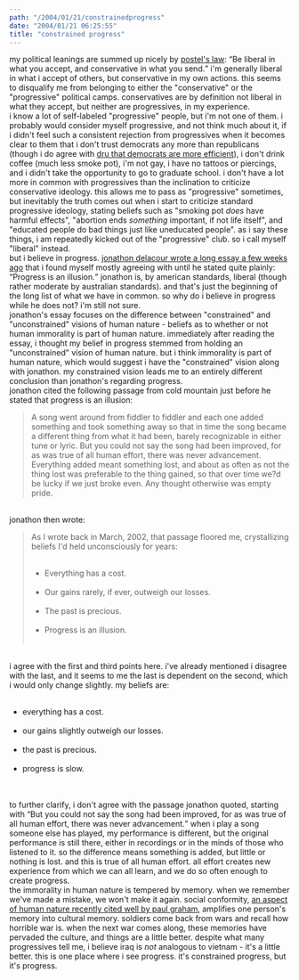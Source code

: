 ```yaml
---
path: "/2004/01/21/constrainedprogress" 
date: "2004/01/21 06:25:55" 
title: "constrained progress" 
---
```

my political leanings are summed up nicely by <a href="http://essaysfromexodus.scripting.com/postelsLaw">postel's law</a>: <q>Be liberal in what you accept, and conservative in what you send.</q> i'm generally liberal in what i accept of others, but conservative in my own actions. this seems to disqualify me from belonging to either the "conservative" or the "progressive" political camps. conservatives are by definition not liberal in what they accept, but neither are progressives, in my experience.<br>i know a lot of self-labeled "progressive" people, but i'm not one of them. i probably would consider myself progressive, and not think much about it, if i didn't feel such a consistent rejection from progressives when it becomes clear to them that i don't trust democrats any more than republicans (though i do agree with <a href="http://misnomer.dru.ca/2004/01/election_2004.html">dru that democrats are more efficient</a>), i don't drink coffee (much less smoke pot), i'm not gay, i have no tattoos or piercings, and i didn't take the opportunity to go to graduate school. i don't have a lot more in common with progressives than the inclination to criticize conservative ideology. this allows me to pass as "progressive" sometimes, but inevitably the truth comes out when i start to criticize standard progressive ideology, stating beliefs such as "smoking pot *does* have harmful effects", "abortion ends *something* important, if not life itself", and "educated people do bad things just like uneducated people". as i say these things, i am repeatedly kicked out of the "progressive" club. so i call myself "liberal" instead.<br>but i believe in progress. <a href="http://weblog.delacour.net/archives/2003/12/conflicting_visions.php">jonathon delacour wrote a long essay a few weeks ago</a> that i found myself mostly agreeing with until he stated quite plainly: <q>Progress is an illusion.</q> jonathon is, by american standards, liberal (though rather moderate by australian standards). and that's just the beginning of the long list of what we have in common. so why do i believe in progress while he does not? i'm still not sure.<br>jonathon's essay focuses on the difference between "constrained" and "unconstrained" visions of human nature - beliefs as to whether or not human immorality is part of human nature. immediately after reading the essay, i thought my belief in progress stemmed from holding an "unconstrained" vision of human nature. but i think immorality is part of human nature, which would suggest i have the "constrained" vision along with jonathon. my constrained vision leads me to an entirely different conclusion than jonathon's regarding progress.<br>jonathon cited the following passage from cold mountain just before he stated that progress is an illusion:<br><blockquote>A song went around from fiddler to fiddler and each one added something and took something away so that in time the song became a different thing from what it had been, barely recognizable in either tune or lyric. But you could not say the song had been improved, for as was true of all human effort, there was never advancement. Everything added meant something lost, and about as often as not the thing lost was preferable to the thing gained, so that over time we?d be lucky if we just broke even. Any thought otherwise was empty pride.</blockquote><br>jonathon then wrote:<br><blockquote>As I wrote back in March, 2002, that passage floored me, crystallizing beliefs I'd held unconsciously for years:<br> <ul><br>   <li>Everything has a cost.</li><br>   <li>Our gains rarely, if ever, outweigh our losses.</li><br>   <li>The past is precious.</li><br>   <li>Progress is an illusion.</li><br> </ul></blockquote><br>i agree with the first and third points here. i've already mentioned i disagree with the last, and it seems to me the last is dependent on the second, which i would only change slightly. my beliefs are:<br><ul><br>	<li>everything has a cost.</li><br>	<li>our gains slightly outweigh our losses.</li><br>	<li>the past is precious.</li><br>	<li>progress is slow.</li><br></ul><br>to further clarify, i don't agree with the passage jonathon quoted, starting with <q>But you could not say the song had been improved, for as was true of all human effort, there was never advancement.</q> when i play a song someone else has played, my performance is different, but the original performance is still there, either in recordings or in the minds of those who listened to it. so the difference means something is added, but little or nothing is lost. and this is true of all human effort. all effort creates new experience from which we can all learn, and we do so often enough to create progress.<br>the immorality in human nature is tempered by memory. when we remember we've made a mistake, we won't make it again. social conformity, <a href="http://www.paulgraham.com/say.html">an aspect of human nature recently cited well by paul graham</a>, amplifies one person's memory into cultural memory. soldiers come back from wars and recall how horrible war is. when the next war comes along, these memories have pervaded the culture, and things are a little better. despite what many progressives tell me, i believe iraq is *not* analogous to vietnam - it's a little better. this is one place where i see progress. it's constrained progress, but it's progress.